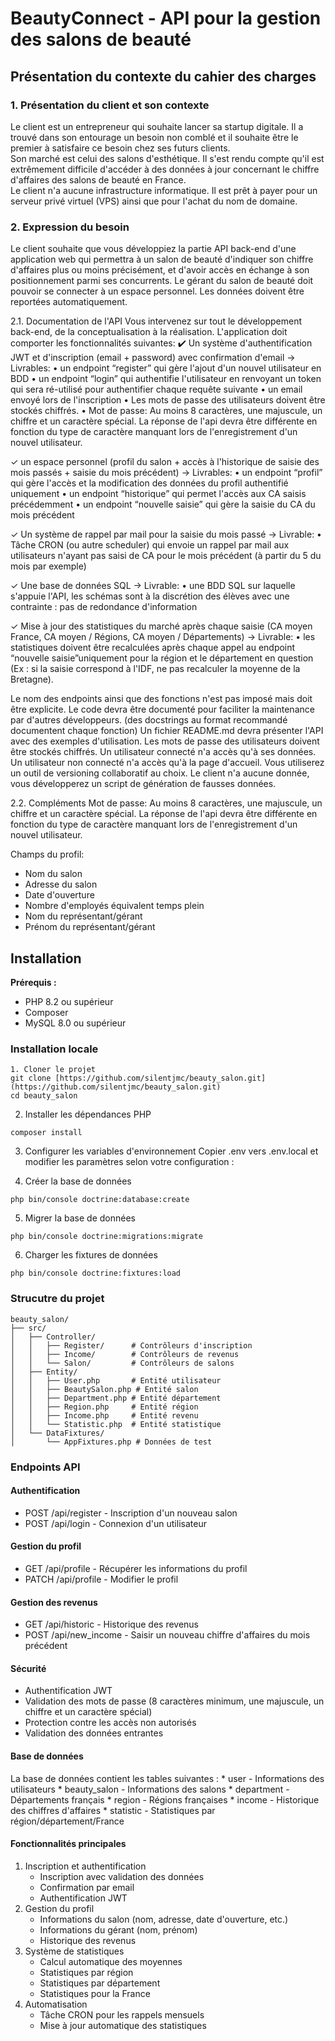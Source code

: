 # BeautyConnect - API pour la gestion des salons de beauté

## Présentation du contexte du cahier des charges

### 1. Présentation du client et son contexte  
Le client est un entrepreneur qui souhaite lancer sa startup digitale.
Il a trouvé dans son entourage un besoin non comblé et il souhaite être le premier à satisfaire ce besoin chez ses futurs clients.  
Son marché est celui des salons d'esthétique. Il s'est rendu compte qu'il est extrêmement difficile d'accéder à des données à jour concernant le chiffre d'affaires des salons de beauté en France.  
Le client n'a aucune infrastructure informatique. Il est prêt à payer pour un serveur privé virtuel (VPS) ainsi que pour l'achat du nom de domaine.

### 2. Expression du besoin
Le client souhaite que vous développiez la partie API back-end d'une application web qui permettra à un salon de beauté d'indiquer son chiffre d'affaires plus ou moins précisément, et d'avoir accès en échange à son positionnement parmi ses concurrents.
Le gérant du salon de beauté doit pouvoir se connecter à un espace personnel.
Les données doivent être reportées automatiquement.

2.1. Documentation de l'API
Vous intervenez sur tout le développement back-end, de la conceptualisation à la réalisation.
L'application doit comporter les fonctionnalités suivantes:
:heavy_check_mark: Un système d'authentification JWT et d'inscription (email + password) avec confirmation d'email 
→ Livrables:
    • un endpoint “register” qui gère l'ajout d'un nouvel utilisateur en BDD
    • un endpoint “login” qui authentifie l'utilisateur en renvoyant un token qui sera ré-utilisé pour authentifier chaque requête suivante
    • un email envoyé lors de l'inscription
    • Les mots de passe des utilisateurs doivent être stockés chiffrés.
    • Mot de passe: Au moins 8 caractères, une majuscule, un chiffre et un caractère spécial. La réponse de l'api devra être différente en fonction du type de caractère manquant lors de l'enregistrement d'un nouvel utilisateur.

✓ un espace personnel (profil du salon + accès à l'historique de saisie des mois passés + saisie du mois précédent)
→ Livrables:
    • un endpoint “profil” qui gère l'accès et la modification des données du profil authentifié uniquement
    • un endpoint “historique” qui permet l'accès aux CA saisis précédemment
    • un endpoint “nouvelle saisie” qui gère la saisie du CA du mois précédent

✓ Un système de rappel par mail pour la saisie du mois passé
→ Livrable: 
    • Tâche CRON (ou autre scheduler) qui envoie un rappel par mail aux utilisateurs n'ayant pas saisi de CA pour le mois précédent (à partir du 5 du mois par exemple)

✓ Une base de données SQL
→ Livrable: 
    • une BDD SQL sur laquelle s'appuie l'API, les schémas sont à la discrétion des élèves avec une contrainte : pas de redondance d'information

✓ Mise à jour des statistiques du marché après chaque saisie (CA moyen France, CA moyen / Régions, CA moyen / Départements)
→ Livrable: 
    • les statistiques doivent être recalculées après chaque appel au endpoint “nouvelle saisie”uniquement pour la région et le département en question (Ex : si la saisie correspond à l'IDF, ne pas recalculer la moyenne de la Bretagne).

Le nom des endpoints ainsi que des fonctions n'est pas imposé mais doit être explicite.
Le code devra être documenté pour faciliter la maintenance par d'autres développeurs. (des docstrings au format recommandé documentent chaque fonction)
Un fichier README.md devra présenter l'API avec des exemples d'utilisation.
Les mots de passe des utilisateurs doivent être stockés chiffrés.
Un utilisateur connecté n'a accès qu'à ses données.
Un utilisateur non connecté n'a accès qu'à la page d'accueil.
Vous utiliserez un outil de versioning collaboratif au choix.
Le client n'a aucune donnée, vous développerez un script de génération de fausses données.

2.2. Compléments
Mot de passe: Au moins 8 caractères, une majuscule, un chiffre et un caractère spécial. La réponse de l'api devra être différente en fonction du type de caractère manquant lors de l'enregistrement d'un nouvel utilisateur.

Champs du profil:
- Nom du salon
- Adresse du salon
- Date d'ouverture
- Nombre d'employés équivalent temps plein
- Nom du représentant/gérant
- Prénom du représentant/gérant

## Installation
**Prérequis :**
- PHP 8.2 ou supérieur
- Composer
- MySQL 8.0 ou supérieur

### Installation locale
```
1. Cloner le projet
git clone [https://github.com/silentjmc/beauty_salon.git](https://github.com/silentjmc/beauty_salon.git)
cd beauty_salon
```

2. Installer les dépendances PHP
```
composer install
```

3. Configurer les variables d'environnement 
Copier .env vers .env.local et modifier les paramètres selon votre configuration :

4. Créer la base de données
```
php bin/console doctrine:database:create
```

5. Migrer la base de données
```
php bin/console doctrine:migrations:migrate
```

6. Charger les fixtures de données
```
php bin/console doctrine:fixtures:load
```

### Strucutre du projet
```
beauty_salon/
├── src/
│   ├── Controller/
│   │   ├── Register/      # Contrôleurs d'inscription
│   │   ├── Income/        # Contrôleurs de revenus
│   │   └── Salon/         # Contrôleurs de salons
│   ├── Entity/
│   │   ├── User.php       # Entité utilisateur
│   │   ├── BeautySalon.php # Entité salon
│   │   ├── Department.php # Entité département
│   │   ├── Region.php     # Entité région
│   │   ├── Income.php     # Entité revenu
│   │   └── Statistic.php  # Entité statistique
│   └── DataFixtures/
│       └── AppFixtures.php # Données de test
```

### Endpoints API

#### Authentification
* POST /api/register - Inscription d'un nouveau salon
* POST /api/login - Connexion d'un utilisateur

#### Gestion du profil
* GET /api/profile - Récupérer les informations du profil
* PATCH /api/profile - Modifier le profil

#### Gestion des revenus
* GET /api/historic - Historique des revenus
* POST /api/new_income - Saisir un nouveau chiffre d'affaires du mois précédent

#### Sécurité
* Authentification JWT
* Validation des mots de passe (8 caractères minimum, une majuscule, un chiffre et un caractère spécial)
* Protection contre les accès non autorisés
* Validation des données entrantes

#### Base de données
La base de données contient les tables suivantes :
    * user - Informations des utilisateurs
    * beauty_salon - Informations des salons
    * department - Départements français
    * region - Régions françaises
    * income - Historique des chiffres d'affaires
    * statistic - Statistiques par région/département/France

#### Fonctionnalités principales
1. Inscription et authentification
    * Inscription avec validation des données
    * Confirmation par email
    * Authentification JWT
2. Gestion du profil
    * Informations du salon (nom, adresse, date d'ouverture, etc.)
    * Informations du gérant (nom, prénom)
    * Historique des revenus
3. Système de statistiques
    * Calcul automatique des moyennes
    * Statistiques par région
    * Statistiques par département
    * Statistiques pour la France
4. Automatisation
    * Tâche CRON pour les rappels mensuels
    * Mise à jour automatique des statistiques

